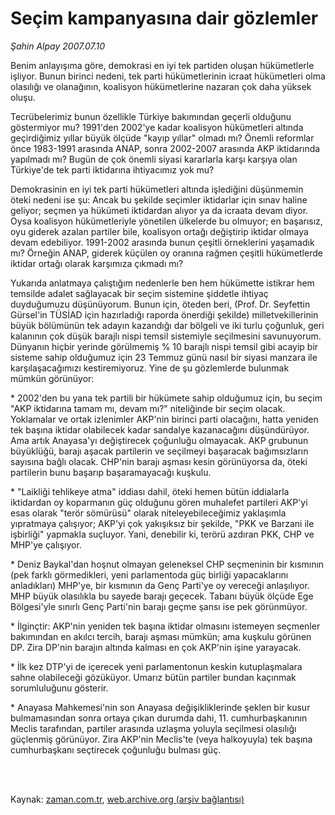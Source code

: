 # Seçim kampanyasına dair gözlemler

*Şahin Alpay 2007.07.10*

<td class="columnist-detail">
<p>Benim anlayışıma göre, demokrasi en iyi tek partiden oluşan hükümetlerle işliyor. Bunun birinci nedeni, tek parti hükümetlerinin icraat hükümetleri olma olasılığı ve olanağının, koalisyon hükümetlerine nazaran çok daha yüksek oluşu.</p>
<p>
<div id="haberMetinDiv">
<p>Tecrübelerimiz bunun özellikle Türkiye bakımından geçerli olduğunu göstermiyor mu? 1991'den 2002'ye kadar koalisyon hükümetleri altında geçirdiğimiz yıllar büyük ölçüde "kayıp yıllar" olmadı mı? Önemli reformlar önce 1983-1991 arasında ANAP, sonra 2002-2007 arasında AKP iktidarında yapılmadı mı? Bugün de çok önemli siyasi kararlarla karşı karşıya olan Türkiye'de tek parti iktidarına ihtiyacımız yok mu?
<p>Demokrasinin en iyi tek parti hükümetleri altında işlediğini düşünmemin öteki nedeni ise şu: Ancak bu şekilde seçimler iktidarlar için sınav haline geliyor; seçmen ya hükümeti iktidardan alıyor ya da icraata devam diyor. Oysa koalisyon hükümetleriyle yönetilen ülkelerde bu olmuyor; en başarısız, oyu giderek azalan partiler bile, koalisyon ortağı değiştirip iktidar olmaya devam edebiliyor. 1991-2002 arasında bunun çeşitli örneklerini yaşamadık mı? Örneğin ANAP, giderek küçülen oy oranına rağmen çeşitli hükümetlerde iktidar ortağı olarak karşımıza çıkmadı mı? 
<p>Yukarıda anlatmaya çalıştığım nedenlerle ben hem hükümette istikrar hem temsilde adalet sağlayacak bir seçim sistemine şiddetle ihtiyaç duyduğumuzu düşünüyorum. Bunun için, öteden beri, (Prof. Dr. Seyfettin Gürsel'in TÜSİAD için hazırladığı raporda önerdiği şekilde) milletvekillerinin büyük bölümünün tek adayın kazandığı dar bölgeli ve iki turlu çoğunluk, geri kalanının çok düşük barajlı nispi temsil sistemiyle seçilmesini savunuyorum. Dünyanın hiçbir yerinde görülmemiş % 10 barajlı nispi temsil gibi acayip bir sisteme sahip olduğumuz için 23 Temmuz günü nasıl bir siyasi manzara ile karşılaşacağımızı kestiremiyoruz. Yine de şu gözlemlerde bulunmak mümkün görünüyor: 
<p>* 2002'den bu yana tek partili bir hükümete sahip olduğumuz için, bu seçim "AKP iktidarına tamam mı, devam mı?" niteliğinde bir seçim olacak. Yoklamalar ve ortak izlenimler AKP'nin birinci parti olacağını, hatta yeniden tek başına iktidar olabilecek kadar sandalye kazanacağını düşündürüyor. Ama artık Anayasa'yı değiştirecek çoğunluğu olmayacak. AKP grubunun büyüklüğü, barajı aşacak partilerin ve seçilmeyi başaracak bağımsızların sayısına bağlı olacak. CHP'nin barajı aşması kesin görünüyorsa da, öteki partilerin bunu başarıp başaramayacağı kuşkulu.
<p>* "Laikliği tehlikeye atma" iddiası dahil, öteki hemen bütün iddialarla iktidardan oy koparmanın güç olduğunu gören muhalefet partileri AKP'yi esas olarak "terör sömürüsü" olarak niteleyebileceğimiz yaklaşımla yıpratmaya çalışıyor; AKP'yi çok yakışıksız bir şekilde, "PKK ve Barzani ile işbirliği" yapmakla suçluyor. Yani, denebilir ki, terörü azdıran PKK, CHP ve MHP'ye çalışıyor.
<p>* Deniz Baykal'dan hoşnut olmayan geleneksel CHP seçmeninin bir kısmının (pek farklı görmedikleri, yeni parlamentoda güç birliği yapacaklarını anladıkları) MHP'ye, bir kısmının da Genç Parti'ye oy vereceği anlaşılıyor. MHP büyük olasılıkla bu sayede barajı geçecek. Tabanı büyük ölçüde Ege Bölgesi'yle sınırlı Genç Parti'nin barajı geçme şansı ise pek görünmüyor. 
<p>* İlginçtir: AKP'nin yeniden tek başına iktidar olmasını istemeyen seçmenler bakımından en akılcı tercih, barajı aşması mümkün; ama kuşkulu görünen DP. Zira DP'nin barajın altında kalması en çok AKP'nin işine yarayacak.
<p>* İlk kez DTP'yi de içerecek yeni parlamentonun keskin kutuplaşmalara sahne olabileceği gözüküyor. Umarız bütün partiler bundan kaçınmak sorumluluğunu gösterir.
<p>* Anayasa Mahkemesi'nin son Anayasa değişikliklerinde şeklen bir kusur bulmamasından sonra ortaya çıkan durumda dahi, 11. cumhurbaşkanının Meclis tarafından, partiler arasında uzlaşma yoluyla seçilmesi olasılığı güçlenmiş görünüyor. Zira AKP'nin Meclis'te (veya halkoyuyla) tek başına cumhurbaşkanı seçtirecek çoğunluğu bulması güç.</p></p></p></p></p></p></p></p></p></div>
</p>


<p><br>
		 </br></p></td>

Kaynak: [zaman.com.tr](http://zaman.com.tr/yazar.do?yazino=562210), [web.archive.org (arşiv bağlantısı)](http://web.archive.org/web/20120315045839/http://www.zaman.com.tr/yazar.do?yazino=562210)
